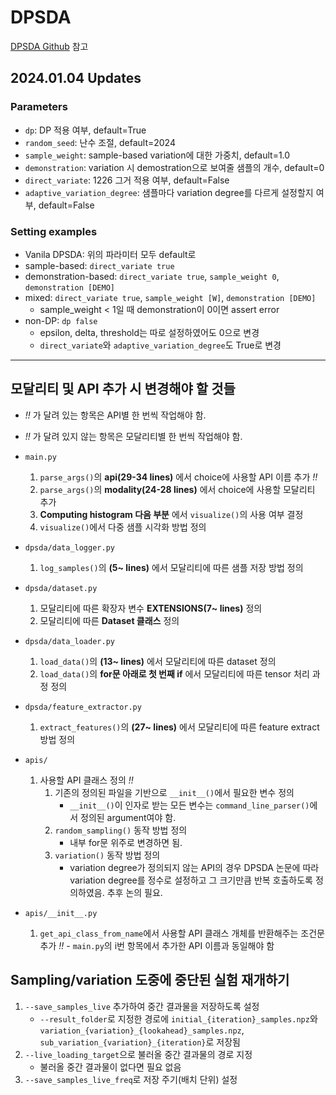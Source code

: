 # DPSDA
[DPSDA Github](https://github.com/microsoft/DPSDA) 참고

## 2024.01.04 Updates
### Parameters
* `dp`: DP 적용 여부, default=True
* `random_seed`: 난수 조절, default=2024
* `sample_weight`: sample-based variation에 대한 가중치, default=1.0
* `demonstration`: variation 시 demostration으로 보여줄 샘플의 개수, default=0
* `direct_variate`: 1226 그거 적용 여부, default=False
* `adaptive_variation_degree`: 샘플마다 variation degree를 다르게 설정할지 여부, default=False

### Setting examples
* Vanila DPSDA: 위의 파라미터 모두 default로
* sample-based: `direct_variate true`
* demonstration-based: `direct_variate true`, `sample_weight 0`, `demonstration [DEMO]`
* mixed: `direct_variate true`, `sample_weight [W]`, `demonstration [DEMO]`
  * sample_weight < 1일 때 demonstration이 0이면 assert error
* non-DP: `dp false`
  * epsilon, delta, threshold는 따로 설정하였어도 0으로 변경
  * `direct_variate`와 `adaptive_variation_degree`도 True로 변경

---

## 모달리티 및 API 추가 시 변경해야 할 것들
* *!!* 가 달려 있는 항목은 API별 한 번씩 작업해야 함.
* *!!* 가 달려 있지 않는 항목은 모달리티별 한 번씩 작업해야 함.

* `main.py`
  1. `parse_args()`의 **api(29-34 lines)** 에서 choice에 사용할 API 이름 추가 *!!*
  2. `parse_args()`의 **modality(24-28 lines)** 에서 choice에 사용할 모달리티 추가
  3. **Computing histogram 다음 부분** 에서 `visualize()`의 사용 여부 결정
  4. `visualize()`에서 다중 샘플 시각화 방법 정의

* `dpsda/data_logger.py`
  1. `log_samples()`의 **(5~ lines)** 에서 모달리티에 따른 샘플 저장 방법 정의

* `dpsda/dataset.py`
  1. 모달리티에 따른 확장자 변수 **EXTENSIONS(7~ lines)** 정의
  2. 모달리티에 따른 **Dataset 클래스** 정의
  
* `dpsda/data_loader.py`
  1. `load_data()`의 **(13~ lines)** 에서 모달리티에 따른 dataset 정의
  2. `load_data()`의 **for문 아래로 첫 번째 if** 에서 모달리티에 따른 tensor 처리 과정 정의
   
* `dpsda/feature_extractor.py`
  1. `extract_features()`의 **(27~ lines)** 에서 모달리티에 따른 feature extract 방법 정의

* `apis/` 
  1. 사용할 API 클래스 정의 *!!*
     1. 기존의 정의된 파일을 기반으로 `__init__()`에서 필요한 변수 정의
        * `__init__()`이 인자로 받는 모든 변수는 `command_line_parser()`에서 정의된 argument여야 함.
     2. `random_sampling()` 동작 방법 정의
         * 내부 for문 위주로 변경하면 됨.
     3. `variation()` 동작 방법 정의
        * variation degree가 정의되지 않는 API의 경우 DPSDA 논문에 따라 variation degree를 정수로 설정하고 그 크기만큼 반복 호출하도록 정의하였음. 추후 논의 필요.

* `apis/__init__.py`
  1. `get_api_class_from_name`에서 사용할 API 클래스 개체를 반환해주는 조건문 추가 *!!* - `main.py`의 i번 항목에서 추가한 API 이름과 동일해야 함

## Sampling/variation 도중에 중단된 실험 재개하기
1. `--save_samples_live` 추가하여 중간 결과물을 저장하도록 설정
   * `--result_folder`로 지정한 경로에 `initial_{iteration}_samples.npz`와 `variation_{variation}_{lookahead}_samples.npz`, `sub_variation_{variation}_{iteration}`로 저장됨
2. `--live_loading_target`으로 불러올 중간 결과물의 경로 지정
   * 불러올 중간 결과물이 없다면 필요 없음
3. `--save_samples_live_freq`로 저장 주기(배치 단위) 설정
